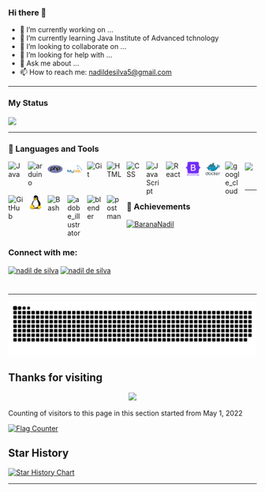 ### Hi there 👋


- 🔭 I’m currently working on ...
- 🌱 I’m currently learning Java Institute of Advanced tchnology
- 👯 I’m looking to collaborate on ...
- 🤔 I’m looking for help with ...
- 💬 Ask me about ...
- 📫 How to reach me: nadildesilva5@gmail.com

---

### My Status ###
<img align='center' src="https://github-readme-stats.vercel.app/api?username=BaranaNadil&show_icons=true&theme=transparent" />         


---

### 🧰 Languages and Tools

<img align='center' src="https://github-readme-stats.vercel.app/api/top-langs/?username=BaranaNadil&layout=compact" />


<img align="left" alt="Java" width="30px" style="padding-right:10px;" src="https://cdn.jsdelivr.net/gh/devicons/devicon/icons/java/java-original.svg"/>
<img align="left" alt="arduino" width="30px" style="padding-right:10px;" src="https://cdn.worldvectorlogo.com/logos/arduino-1.svg" />
<img align="left" alt="PHP" width="30px" style="padding-right:10px;" src="https://raw.githubusercontent.com/devicons/devicon/master/icons/php/php-original.svg" />
<img align="left" alt="mysql" width="30px" style="padding-right:10px;" src="https://raw.githubusercontent.com/devicons/devicon/master/icons/mysql/mysql-original-wordmark.svg" />
<img align="left" alt="Git" width="30px" style="padding-right:10px;" src="https://cdn.jsdelivr.net/gh/devicons/devicon/icons/git/git-original.svg" />
<img align="left" alt="HTML" width="30px" style="padding-right:10px;" src="https://cdn.jsdelivr.net/gh/devicons/devicon/icons/html5/html5-plain.svg" />
<img align="left" alt="CSS" width="30px" style="padding-right:10px;" src="https://cdn.jsdelivr.net/gh/devicons/devicon/icons/css3/css3-plain.svg" />
<img align="left" alt="JavaScript" width="30px" style="padding-right:10px;" src="https://cdn.jsdelivr.net/gh/devicons/devicon/icons/javascript/javascript-plain.svg" />
<img align="left" alt="React" width="30px" style="padding-right:10px;" src="https://cdn.jsdelivr.net/gh/devicons/devicon/icons/react/react-original.svg" />
<img align="left" alt="bootstrap" width="30px" style="padding-right:10px;" src="https://raw.githubusercontent.com/devicons/devicon/master/icons/bootstrap/bootstrap-plain-wordmark.svg" />
<img align="left" alt="docker" width="30px" style="padding-right:10px;" src="https://raw.githubusercontent.com/devicons/devicon/master/icons/docker/docker-original-wordmark.svg" />
<img align="left" alt="google_cloud" width="30px" style="padding-right:10px;" src="https://www.vectorlogo.zone/logos/google_cloud/google_cloud-icon.svg" />
<img align="left" alt="GitHub" width="30px" style="padding-right:10px;" src="https://cdn.jsdelivr.net/gh/devicons/devicon/icons/github/github-original.svg" />
<img align="left" alt="linux" width="30px" style="padding-right:10px;" src="https://raw.githubusercontent.com/devicons/devicon/master/icons/linux/linux-original.svg" />
<img align="left" alt="Bash" width="30px" style="padding-right:10px;" src="https://cdn.jsdelivr.net/gh/devicons/devicon/icons/bash/bash-original.svg" />
<img align="left" alt="adobe_illustrator" width="30px" style="padding-right:10px;" src="https://www.vectorlogo.zone/logos/adobe_illustrator/adobe_illustrator-icon.svg" />
<img align="left" alt="blender" width="30px" style="padding-right:10px;" src="https://download.blender.org/branding/community/blender_community_badge_white.svg" />
<img align="left" alt="postman" width="30px" style="padding-right:10px;" src="https://www.vectorlogo.zone/logos/getpostman/getpostman-icon.svg" />
<br />


#

---

### 🌱 Achievements


<p align="left"> <a href="https://github.com/ryo-ma/github-profile-trophy"><img src="https://github-profile-trophy.vercel.app/?username=BaranaNadil" alt="BaranaNadil" /></a> </p>


#
<h3 align="left">Connect with me:</h3>
<p align="left">
<a href="https://linkedin.com/in/nadil de silva" target="blank"><img align="center" src="https://raw.githubusercontent.com/rahuldkjain/github-profile-readme-generator/master/src/images/icons/Social/linked-in-alt.svg" alt="nadil de silva" height="30" width="40" /></a>
<a href="https://www.hackerrank.com/nadil de silva" target="blank"><img align="center" src="https://raw.githubusercontent.com/rahuldkjain/github-profile-readme-generator/master/src/images/icons/Social/hackerrank.svg" alt="nadil de silva" height="30" width="40" /></a>
</p>

#

---

 ![Nothing](https://github.com/Platane/snk/raw/output/github-contribution-grid-snake.svg)



## Thanks for visiting

<p align="center"> 
<img src="https://profile-counter.glitch.me/BaranaNadil/count.svg">

Counting of visitors to this page in this section started from May 1, 2022

<a href="http://s01.flagcounter.com/more/Gtc"><img src="https://s01.flagcounter.com/map/Gtc/size_l/txt_000000/border_CCCCCC/pageviews_1/viewers_0/flags_0/" alt="Flag Counter" border="0"></a>

## Star History

[![Star History Chart](https://api.star-history.com/svg?repos=BaranaNadil/BaranaNadil&type=Date)](https://star-history.com/#BaranaNadil/BaranaNadil&Date)

---

 

